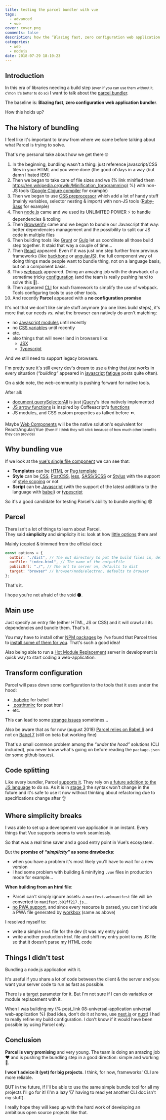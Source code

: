 ```yaml
---
title: testing the parcel bundler with vue
tags:
  - advanced
  - vue
cover: cover.png
comments: false
description: how the “Blazing fast, zero configuration web application bundler” is keeping its promise
categories:
  - web
  - nodejs
date: 2018-07-29 18:10:23
---
```


## Introduction

In this era of libraries needing a build step <small>(even if you can use them without it, c'mon it's better to do so)</small> I want to talk about the [parcel bundler](https://parceljs.org/).

The baseline is: **Blazing fast, zero configuration web application bundler**.

How this holds up?

<!-- more -->

## The history of bundling

I feel like it's important to know from where we came before talking about what Parcel is trying to solve.

That's my personal take about how we get there 🤓

[//]: # " need to suse {% link %} regular link doesn't handle well parenthesis "

1.  In the beginning, bundling wasn't a thing: just reference javascript/CSS files in your HTML and you were done (the good ol'days in a way (but damn I hated IE6))
2.  Then we began to take care of file sizes and we {% link minified them https://en.wikipedia.org/wiki/Minification_(programming) %} with non-JS tools ([Google Clojure compiler](https://developers.google.com/closure/compiler/) for example)
3.  Then we began to use [CSS preprocessor](https://drupalize.me/videos/what-css-preprocessor?p=1175) which add a lot of handy stuff (mainly variables, selector nesting & import) with non-JS tools ([Ruby-Sass](https://sass-lang.com/ruby-sass) for example)
4.  Then [node.js](https://nodejs.org/en/) came and we used its UNLIMITED POWER ⚡️ to handle dependencies & tooling
5.  Then [Browserify](http://browserify.org/) came and we began to bundle our Javascript that way:
    better dependencies management and the possibility to split our JS code in multiple files
6.  Then building tools like [Grunt](https://gruntjs.com/) or [Gulp](https://gulpjs.com/) let us coordinate all those build step together.
    It staid that way a couple of time…
7.  Then [React](https://reactjs.org/) appeared.
    Even if it was just one step further from previous frameworks (like [backbone](http://backbonejs.org/) or [angularJS](https://angularjs.org/)), the full component way of doing things made people want to bundle thing, not on a language basis, but on a component basis.
8.  Thus [webpack](https://webpack.js.org/) appeared.
    Doing an amazing job with the drawback of a sometime tricky [configuration](https://webpack.js.org/configuration/#options) (and the team is really pushing hard to solve this 💪).
9.  Then appeared [CLI](https://en.wikipedia.org/wiki/Command-line_interface) for each framework to simplify the use of webpack.
    Tools configuring tools to use other tools.
10. And recently **Parcel** appeared with a **no configuration promise**

It's not that we don't like simple stuff anymore (no one likes build steps), it's more that our needs _vs._ what the browser can natively do aren't matching:

- no [Javascript modules](https://developer.mozilla.org/en-US/docs/Web/JavaScript/Reference/Statements/import) until recently
- no [CSS variables](https://developer.mozilla.org/en-US/docs/Web/CSS/Using_CSS_variables) until recently
- etc.
- also things that will never land in browsers like:
  - [JSX](https://reactjs.org/docs/introducing-jsx.html)
  - [Typescript](https://www.typescriptlang.org/)

And we still need to support legacy browsers.

I'm pretty sure it's still every dev's dream to use a thing that _just works_ in every situation (_“building”_ appeared in [javascript](https://hackernoon.com/how-it-feels-to-learn-javascript-in-2016-d3a717dd577f) [fatigue](https://medium.com/@ericclemmons/javascript-fatigue-48d4011b6fc4) posts quite often).

On a side note, the web-community is pushing forward for native tools.

After all:

- [document.querySelectorAll](https://developer.mozilla.org/en-US/docs/Web/API/Document/querySelectorAll) is just [jQuery](https://jquery.com/)'s idea natively implemented
- [JS arrow functions](https://developer.mozilla.org/en-US/docs/Web/JavaScript/Reference/Functions/Arrow_functions) is inspired by Coffeescript's [functions](https://coffeescript.org/#functions)
- JS modules, and CSS custom properties as talked before ⏪.

Maybe [Web Components](https://developer.mozilla.org/en-US/docs/Web/Web_Components) will be the native solution's equivalent for React/Angular/Vue <small>(Even if I think they will stick because of how much other benefits they can provide)</small>

## Why bundling vue

If we look at the [vue's single file component](https://vuejs.org/v2/guide/single-file-components.html#ad) we can see that:

- **Templates** can be [HTML](https://developer.mozilla.org/en-US/docs/Web/HTML) or [Pug template](https://pugjs.org/api/getting-started.html)
- **Style** can be [CSS](https://developer.mozilla.org/en-US/docs/Web/CSS), [PostCSS](https://postcss.org/), [less](http://lesscss.org/), [SASS/SCSS](https://sass-lang.com/) or [Stylus](http://stylus-lang.com/) with the support of [style scoping](https://vue-loader.vuejs.org/en/features/scoped-css.html) or not
- **Script** can be [Javascript](https://developer.mozilla.org/en-US/docs/Web/javascript) (with the support of the latest additions to the language with [babel](http://babeljs.io/)) or [typescript](https://www.typescriptlang.org/)

So it's a good candidate for testing Parcel's ability to bundle anything 😎

## Parcel

There isn't a lot of things to learn about Parcel.  
They said **simplicity** and simplicity it is: look at how [little options](https://parceljs.org/cli.html#options) there are!

Mainly (copied & trimmed from the official doc):

```js
const options = {
  outDir: "./dist", // The out directory to put the build files in, defaults to dist
  outFile: "index.html", // The name of the outputFile
  publicUrl: "./", // The url to server on, defaults to dist
  target: "browser" // browser/node/electron, defaults to browser
};
```

That's it.

I hope you're not afraid of the void 🌑.

## Main use

Just specify an entry file (either HTML, JS or CSS) and it will crawl all its dependencies and bundle them.
That's it.

You may have to install other [NPM packages](https://www.npmjs.com/) by I've found that Parcel tries to [install some of them for you](https://parceljs.org/hmr.html#automagically-installed-dependencies). That's such a good idea!

Also being able to run a [Hot Module Replacement](https://parceljs.org/hmr.html) server in development is quick way to start coding a web-application.

## Transform configuration

Parcel will pass down some configuration to the tools that it uses under the hood:

- [.babelrc](https://parceljs.org/transforms.html#babel) for babel
- [.posthtmlrc](https://parceljs.org/transforms.html#posthtml) for post html
- etc.

This can lead to some [strange issues](https://github.com/parcel-bundler/parcel/issues/1103#issuecomment-406483009) sometimes…

Also be aware that as for now (august 2018) [Parcel relies on Babel 6](https://github.com/parcel-bundler/parcel/issues/868) and not on [Babel 7](https://www.npmjs.com/package/@babel/core/v/7.0.0-beta.55) (still on beta but working fine)

That's a small common problem among the _“under the hood”_ solutions (CLI included), you never know what's going on before reading the `package.json` (or some github issues).

## Code splitting

Like every bundler, Parcel [supports it](https://parceljs.org/code_splitting.html).
They rely on [a future addition to the JS language](https://github.com/tc39/proposal-dynamic-import) to do so.
As it is in [stage 3](https://tc39.github.io/process-document/) the syntax won't change in the future and it's safe to use it now without thinking about refactoring due to specifications change after 👌

## Where simplicity breaks

I was able to set up a development vue application in an instant.
Every things that Vue supports seems to work seamlessly.

So that was a real time saver and a good entry point in Vue's ecosystem.

But the **promise of _“simplicity”_ as some drawbacks:**

- when you have a problem it's most likely you'll have to wait for a new version
- I had some problem with building & minifying `.vue` files in production mode for example…

**When building from an html file:**

- Parcel can't simply ignore assets: a `manifest.webmanifest` file will be converted to `manifest.b01ff217.js`…
- [no PWA support](https://github.com/parcel-bundler/parcel/issues/301), and since every resource is parsed, you can't include a PWA file generated by [workbox](https://developers.google.com/web/tools/workbox/) (same as above)

I resolved myself to:

- write a simple `html` file for the dev (it was my entry point)
- write another production `html` file and shift my entry point to my JS file so that it doesn't parse my HTML code

## Things I didn't test

Bundling a node.js application with it.

It's useful if you share a lot of code between the client & the server and you want your server code to run as fast as possible.

There is a [target](https://parceljs.org/cli.html#target) parameter for it. But I'm not sure if I can do variables or module replacement with it.

When I was building my {% post_link 08-universal-application universal web-application %} (bad idea, don't do it at home, use [next.js](https://nextjs.org/) or [nuxt](https://nuxtjs.org/)) I had to really refine my build configuration.
I don't know if it would have been possible by using Parcel only.

## Conclusion

**Parcel is very promising** and very young.
The team is doing an amazing job ❤️ and is pushing the bundling step in a good direction: simple and working 🎉.

**I won't advice it (yet) for big projects**. I think, for now, frameworks' CLI are more reliable.

BUT in the future, if I'll be able to use the same simple bundle tool for all my projects I'll go for it! (I'm a lazy 🐮 having to read yet another CLI doc isn't my stuff).

I really hope they will keep up with the hard work of developing an ambitious open source projects like that.
